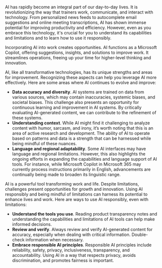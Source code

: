 AI has rapidly become an integral part of our day-to-day lives. It is revolutionizing the way that trainers work, communicate, and interact with technology. From personalized news feeds to autocomplete email suggestions and online meeting transcriptions, AI has shown immense potential for improving productivity and efficiency. However, even as you embrace this technology, it's crucial for you to understand its capabilities and limitations and to learn how to use it responsibly.

Incorporating AI into work creates opportunities. AI functions as a Microsoft Copilot, offering suggestions, insights, and solutions to improve work. It streamlines operations, freeing up your time for higher-level thinking and innovation.

AI, like all transformative technologies, has its unique strengths and areas for improvement. Recognizing these aspects can help you leverage AI more effectively. Here are some areas where AI continues to evolve and improve:

- **Data accuracy and diversity**. AI systems are trained on data from various sources, which may contain inaccuracies, systemic biases, and societal biases. This challenge also presents an opportunity for continuous learning and improvement in AI systems. By critically evaluating AI-generated content, we can contribute to the refinement of these systems.
- **Understanding context**. While AI might find it challenging to analyze content with humor, sarcasm, and irony, it’s worth noting that this is an area of active research and development. The ability of AI to operate based on patterns and data is a strength that can be harnessed while being mindful of these nuances.
- **Language and regional adaptability**. Some AI interfaces may have language and regional limitations. However, this also highlights the ongoing efforts in expanding the capabilities and language support of AI tools. For instance, while Microsoft Copilot in Microsoft 365 may currently process instructions primarily in English, advancements are continually being made to broaden its linguistic range.

AI is a powerful tool transforming work and life. Despite limitations, challenges present opportunities for growth and innovation. Using AI responsibly and being mindful of limitations can harness its potential to enhance lives and work. Here are ways to use AI responsibly, even with limitations:

- **Understand the tools you use**. Reading product transparency notes and understanding the capabilities and limitations of AI tools can help make informed decisions.
- **Review and verify**. Always review and verify AI-generated content for accuracy, especially when dealing with critical information. Double-check information when necessary.
- **Embrace responsible AI principles**. Responsible AI principles include reliability, safety, privacy, inclusiveness, transparency, and accountability. Using AI in a way that respects privacy, avoids discrimination, and promotes fairness is important.
